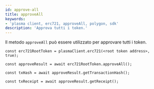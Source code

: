 ```yaml
---
id: approve-all
title: approveAll
keywords:
- 'plasma client, erc721, approveAll, polygon, sdk'
description: 'Approva tutti i token.'
---
```


Il metodo `approveAll` può essere utilizzato per approvare tutti i token.

```
const erc721RootToken = plasmaClient.erc721(<root token address>, true);

const approveResult = await erc721RootToken.approveAll();

const txHash = await approveResult.getTransactionHash();

const txReceipt = await approveResult.getReceipt();

```
